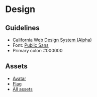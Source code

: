 # Design

## Guidelines

* [California Web Design System (Alpha)](https://cagov.github.io/cwds/)
* Font: [Public Sans](https://public-sans.digital.gov/)
* Primary color: #000000

## Assets

* [Avatar](../assets/avatar.png)
* [Flag](../assets/ca-flag.png)
* [All assets](https://github.com/cagov/handbook-cadotgov/tree/master/docs/assets)